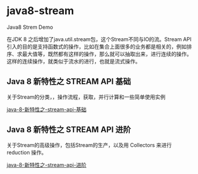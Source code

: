 # java8-stream

Java8 Strem Demo

在JDK 8 之后增加了java.util.stream包，这个Stream不同与IO的流。Stream API 引入的目的是支持函数式的操作，比如在集合上面很多的业务都是相关的，例如排序、求最大值等，既然都有这样的操作，那么就可以抽取出来，进行连续的操作。这样的连续操作，就类似于流水的进行，也就是流式操作。

<h2>Java 8 新特性之 STREAM API 基础</h2> 

关于Stream的分类，，操作流程，获取，并行计算和一些简单使用实例

<a href="http://www.devnp.com/2017/05/30/java-8-%E6%96%B0%E7%89%B9%E6%80%A7%E4%B9%8B-stream-api-%E5%9F%BA%E7%A1%80/">java-8-新特性之-stream-api-基础</a>

<h2>Java 8 新特性之 STREAM API 进阶</h2> 

关于Stream的高级操作，包括Stream的生产，以及用 Collectors 来进行 reduction 操作。

<a href="http://www.devnp.com/2017/05/31/java-8-%E6%96%B0%E7%89%B9%E6%80%A7%E4%B9%8B-stream-api-%E8%BF%9B%E9%98%B6/">java-8-新特性之-stream-api-进阶</a>

